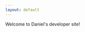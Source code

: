 ```yaml
---
layout: default
---
```

<html lang="en">
   <body>
        Welcome to Daniel's developer site!
        </body>
</html>
